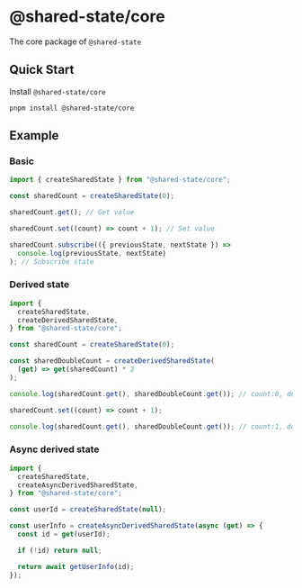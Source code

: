 # @shared-state/core

The core package of `@shared-state`

## Quick Start

Install `@shared-state/core`

```
pnpm install @shared-state/core
```

## Example

### Basic

```js
import { createSharedState } from "@shared-state/core";

const sharedCount = createSharedState(0);

sharedCount.get(); // Get value

sharedCount.set((count) => count + 1); // Set value

sharedCount.subscribe(({ previousState, nextState }) =>
  console.log(previousState, nextState)
); // Subscribe state
```

### Derived state

```js
import {
  createSharedState,
  createDerivedSharedState,
} from "@shared-state/core";

const sharedCount = createSharedState(0);

const sharedDoubleCount = createDerivedSharedState(
  (get) => get(sharedCount) * 2
);

console.log(sharedCount.get(), sharedDoubleCount.get()); // count:0, doubleCount:0

sharedCount.set((count) => count + 1);

console.log(sharedCount.get(), sharedDoubleCount.get()); // count:1, doubleCount:2
```

### Async derived state

```js
import {
  createSharedState,
  createAsyncDerivedSharedState,
} from "@shared-state/core";

const userId = createSharedState(null);

const userInfo = createAsyncDerivedSharedState(async (get) => {
  const id = get(userId);

  if (!id) return null;

  return await getUserInfo(id);
});
```
